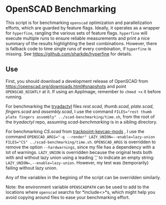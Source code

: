 # OpenSCAD Benchmarking
This script is for benchmarking `openscad` optimization and parallelization efforts, which are guarded by feature flags. Ideally, it operates as a wrapper for `hyperfine`, rangling the various sets of feature flags. `hyperfine` will execute multiple runs to ensure reliable measurements and print a nice summary of the results highlighting the best combinations. However, there is fallback code to time single runs of every combination, if `hyperfine` is missing. See https://github.com/sharkdp/hyperfine for details.


## Use
First, you should download a development release of OpenSCAD from https://openscad.org/downloads.html#snapshots and point `OPENSCAD_NIGHTLY` at it. If using an AppImage, remember to `chmod +x` it before running.

For benchmarking the [tryadactyl](https://github.com/wolfwood/tryadactyl/tree/fast-csg-test) files *rest.scad*, *thumb.scad*, *plate.scad*, *fingers.scad* and *assembly.scad*, I use the command `FILES="rest thumb plate fingers assembly" ../scad-benchmarking/time.sh`, from the root of the *tryadactyl* repo, assuming *scad-benchmarking* is in a sibling directory.

For benchmarking *CS.scad* from [trackpoint-keycap-mods](https://github.com/wolfwood/trackpoint-keycap-mods) , I use the command `OPENSCAD_ARGS="-q --render" LAZY_UNION=--enable=lazy-union FILES="CS" ../scad-benchmarking/time.sh`. `OPENSCAD_ARGS` is overridden to remove the option `--hardwarnings`, since my file has a dependency with a lot of warnings. `LAZY_UNION` is overridden because the original tests both with and without lazy union using a leading ',' to indicate an empty string: `LAZY_UNION=,--enable=lazy-union`. However, my test was (temporarily) failing without lazy union.

Any of the variables in the begining of the script can be overridden similarly.

Note: the environment variable `OPENSCADPATH` can be used to add to the locations where `openscad` searchs for *include<>*s, which might help you avoid copying around files to ease your benchmarking effort.
